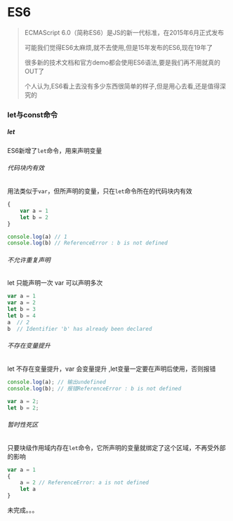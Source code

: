 # ES6

> ECMAScript 6.0（简称ES6）是JS的新一代标准，在2015年6月正式发布
>
> 可能我们觉得ES6太麻烦,就不去使用,但是15年发布的ES6,现在19年了
>
> 很多新的技术文档和官方demo都会使用ES6语法,要是我们再不用就真的OUT了
>
> 个人认为,ES6看上去没有多少东西很简单的样子,但是用心去看,还是值得深究的



### let与const命令

##### let

ES6新增了`let`命令，用来声明变量

###### 代码块内有效 

用法类似于`var`，但所声明的变量，只在`let`命令所在的代码块内有效

```js
{
    var a = 1
    let b = 2
}

console.log(a) // 1
console.log(b) // ReferenceError : b is not defined
```



###### 不允许重复声明

let 只能声明一次 var 可以声明多次

```js
var a = 1
var a = 2
let b = 3
let b = 4
a  // 2
b  // Identifier 'b' has already been declared
```



###### 不存在变量提升

let 不存在变量提升，var 会变量提升 ,let变量一定要在声明后使用，否则报错 

```js
console.log(a); // 输出undefined
console.log(b); // 报错ReferenceError : b is not defined

var a = 2;
let b = 2;
```



###### 暂时性死区

只要块级作用域内存在`let`命令，它所声明的变量就绑定了这个区域，不再受外部的影响

```js
var a = 1
{
    a = 2 // ReferenceError: a is not defined
    let a
}
```









未完成。。。













